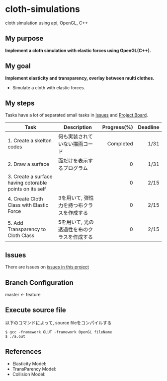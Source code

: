# cloth-simulations
cloth simulation using api,  OpenGL, C++

## My purpose 
**Implement a cloth simulation with elastic forces using OpenGL(C++).**

## My goal
**Implement elasticity and transparency, overlay between multi clothes.**
+ Simulate a cloth with elastic forces.

## My steps
Tasks have a lot of separated small tasks in [Issues](https://github.com/yamada-k-25/cloth-simulations/issues) and [Project Board](https://github.com/yamada-k-25/cloth-simulations/projects/1).

| Task | Description | Progress(%) | Deadline |
----  | --- | -----: | ----:
|1. Create a skelton codes |何も実装されていない描画コード| Completed| 1/31 |
|2. Draw a surface|面だけを表示するプログラム|0| 1/31 |
|3. Create a surface having cotorable points on its self||0| 2/15 |
|4. Create Cloth Class with Elastic Force| 3を用いて, 弾性力を持つ布クラスを作成する | 0 | 2/15 |
|5. Add Transparency to Cloth Class| 5を用いて, 光の透過性を布のクラスを作成する| 0| 2/15 |


## Issues
There are issues on [issues in this project]()

## Branch Configuration
master <-  feature

## Execute source file
以下のコマンドによって, source fileをコンパイルする
```
$ gcc -framework GLUT -framework OpenGL fileName
$ ./a.out
```

## References
+ Elasticity Model: 
+ TransParency Model:
+ Collision Model:
